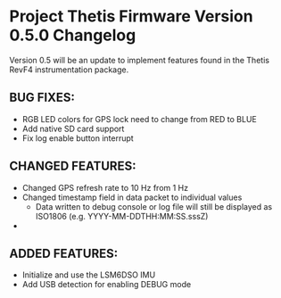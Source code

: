 
# Project Thetis Firmware Version 0.5.0 Changelog

Version 0.5 will be an update to implement features found in the Thetis RevF4 instrumentation package.

## BUG FIXES:

- RGB LED colors for GPS lock need to change from RED to BLUE
- Add native SD card support
- Fix log enable button interrupt

## CHANGED FEATURES:

- Changed GPS refresh rate to 10 Hz from 1 Hz
- Changed timestamp field in data packet to individual values
  - Data written to debug console or log file will still be displayed as ISO1806 (e.g. YYYY-MM-DDTHH:MM:SS.sssZ)
-  

## ADDED FEATURES:

- Initialize and use the LSM6DSO IMU
- Add USB detection for enabling DEBUG mode